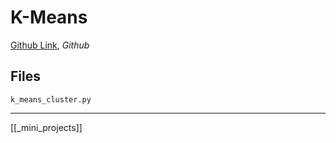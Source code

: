 # K-Means

[Github Link](https://github.com/udacity/ud120-projects/tree/master/k_means), _Github_

## Files

`k_means_cluster.py`

---

[[_mini_projects]]
